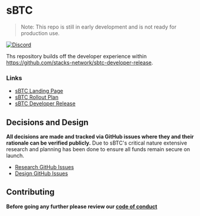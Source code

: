 # sBTC

> Note: This repo is still in early development and is not ready for production use.

[![Discord][discord-badge]][discord-link]

Ths repository builds off the developer experience within https://github.com/stacks-network/sbtc-developer-release.

### Links

- [sBTC Landing Page](https://sbtc.tech/)
- [sBTC Rollout Plan](https://www.bitcoinwrites.com/p/sbtc-rollout-bootstrapping-programmable-bitcoin)
- [sBTC Developer Release](https://sbtc.tech/developer-release)

## Decisions and Design

**All decisions are made and tracked via GitHub issues where they and their rationale can be verified publicly.** Due to sBTC's critical nature extensive research and planning has been done to ensure all funds remain secure on launch.

- [Research GitHub Issues](https://github.com/stacks-network/sbtc/issues?q=is%3Aissue+label%3Aresearch+)
- [Design GitHub Issues](https://github.com/stacks-network/sbtc/issues?q=is%3Aissue+label%3Adesign+)

## Contributing

**Before going any further please review our [code of conduct](CODE_OF_CONDUCT.md)**

[discord-badge]: https://img.shields.io/static/v1?logo=discord&label=discord&message=Join&color=blue
[discord-link]: https://discord.gg/hHaz2gGX